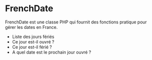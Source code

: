 # FrenchDate
FrenchDate est une classe PHP qui fournit des fonctions pratique pour gérer les dates en France.

- Liste des jours fériés
- Ce jour est-il ouvré ?
- Ce jour est-il férié ?
- A quel date est le prochain jour ouvré ?
